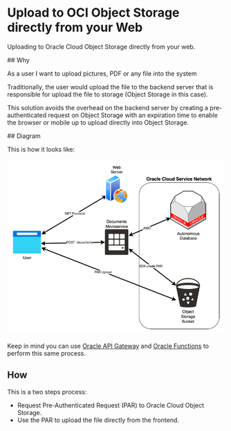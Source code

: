 # Upload to OCI Object Storage directly from your Web

Uploading to Oracle Cloud Object Storage directly from your web.

## Why

As a user I want to upload pictures, PDF or any file into the system

Traditionally, the user would upload the file to the backend server that is responsible for upload the file to storage (Object Storage in this case).

This solution avoids the overhead on the backend server by creating a pre-authenticated request on Object Storage with an expiration time to enable the browser or mobile up to upload directly into Object Storage.

## Diagram

This is how it looks like:

![Diagram](images/diagram.png)

Keep in mind you can use [Oracle API Gateway](https://www.oracle.com/cloud-native/api-gateway/) and [Oracle Functions](https://www.oracle.com/cloud-native/functions/) to perform this same process.

## How

This is a two steps process:

- Request Pre-Authenticated Request (PAR) to Oracle Cloud Object Storage.
- Use the PAR to upload the file directly from the frontend.
